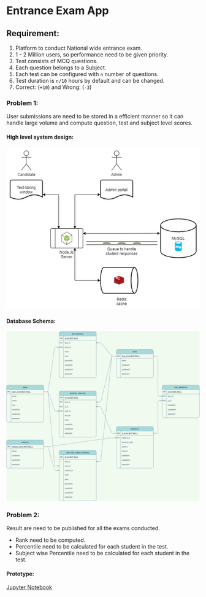 # Entrance Exam App

## Requirement:
1. Platform to conduct National wide entrance exam.
2. 1 - 2 Million users, so performance need to be given priority.
3. Test consists of MCQ questions.
4. Each question belongs to a Subject.
5. Each test can be configured with `n` number of questions.
6. Test duration is `n/10` hours by default and can be changed.
7. Correct: (`+10`) and Wrong: (`-3`)

### Problem 1:
User submissions are need to be stored in a efficient manner so it can handle large volume and compute question, test and subject level scores.

#### High level system design:
<p align="center">
  <img src="public/biofourmis_design_v2.jpg" alt="Architecture Diagram" />
</p>

#### Database Schema:
<p align="center">
  <img src="public/biofourmis_design_db_schema_v3.jpg" alt="Architecture Diagram" />
</p>

### Problem 2:
Result are need to be published for all the exams conducted.
* Rank need to be computed.
* Percentile need to be calculated for each student in the test.
* Subject wise Percentile need to be calculated for each student in the test.

#### Prototype:
[Jupyter Notebook](prototype/results.ipynb)
